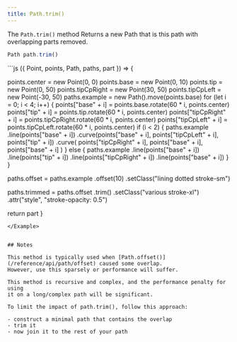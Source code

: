 ```yaml
---
title: Path.trim()
---
```


The `Path.trim()` method Returns a new Path that is this path with overlapping
parts removed.

```js
Path path.trim()
```



<Example caption="Example of the Path.trim() method">
```js
({ Point, points, Path, paths, part }) => {

  points.center = new Point(0, 0)
  points.base = new Point(0, 10)
  points.tip = new Point(0, 50)
  points.tipCpRight = new Point(30, 50)
  points.tipCpLeft = new Point(-30, 50)
  paths.example = new Path().move(points.base)
  for (let i = 0; i < 4; i++) {
    points["base" + i] = points.base.rotate(60 * i, points.center)
    points["tip" + i] = points.tip.rotate(60 * i, points.center)
    points["tipCpRight" + i] = points.tipCpRight.rotate(60 * i, points.center)
    points["tipCpLeft" + i] = points.tipCpLeft.rotate(60 * i, points.center)
    if (i < 2) {
      paths.example
        .line(points["base" + i])
        .curve(points["base" + i], points["tipCpLeft" + i], points["tip" + i])
        .curve(
          points["tipCpRight" + i],
          points["base" + i],
          points["base" + i]
        )
    } else {
      paths.example
        .line(points["base" + i])
        .line(points["tip" + i])
        .line(points["tipCpRight" + i])
        .line(points["base" + i])
    }
  }
  
  paths.offset = paths.example
    .offset(10)
    .setClass("lining dotted stroke-sm")
  
  paths.trimmed = paths.offset
    .trim()
    .setClass("various stroke-xl")
    .attr("style", "stroke-opacity: 0.5")

  return part
}
```
</Example>


## Notes

This method is typically used when [Path.offset()](/reference/api/path/offset) caused some overlap.
However, use this sparsely or performance will suffer.

This method is recursive and complex, and the performance penalty for using
it on a long/complex path will be significant.

To limit the impact of path.trim(), follow this approach:

- construct a minimal path that contains the overlap
- trim it
- now join it to the rest of your path
